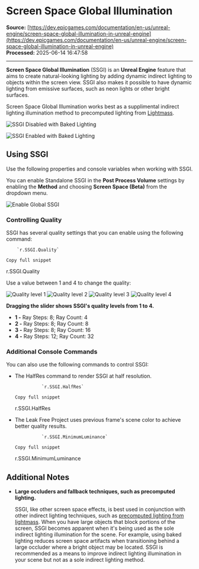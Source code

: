 # Screen Space Global Illumination

**Source:** [https://dev.epicgames.com/documentation/en-us/unreal-engine/screen-space-global-illumination-in-unreal-engine](https://dev.epicgames.com/documentation/en-us/unreal-engine/screen-space-global-illumination-in-unreal-engine)  
**Processed:** 2025-06-14 16:47:58

---

**Screen Space Global Illumination** (SSGI) is an **Unreal Engine** feature that aims to create natural-looking lighting by adding dynamic indirect lighting to objects within the screen view. SSGI also makes it possible to have dynamic lighting from emissive surfaces, such as neon lights or other bright surfaces.

Screen Space Global Illumination works best as a supplimental indirect lighting illumination method to precomputed lighting from [Lightmass](/documentation/en-us/unreal-engine/global-illumination-in-unreal-engine).

![SSGI Disabled with Baked Lighting](https://d1iv7db44yhgxn.cloudfront.net/documentation/images/d654c308-b491-47d4-87ab-1fa766eb5ebc/01-screen-space-disabled.png)

![SSGI Enabled with Baked Lighting](https://d1iv7db44yhgxn.cloudfront.net/documentation/images/39af55d7-5363-4376-8b38-edd9c5728fe5/02-screen-space-enabled.png)

## Using SSGI

Use the following properties and console variables when working with SSGI.

You can enable Standalone SSGI in the **Post Process Volume** settings by enabling the **Method** and choosing **Screen Space (Beta)** from the dropdown menu.

![Enable Global SSGI](https://d1iv7db44yhgxn.cloudfront.net/documentation/images/8fb7bb8a-e000-404d-b72c-a15a4fa49b64/03-screen-space-enable-ssgi.png)

### Controlling Quality

SSGI has several quality settings that you can enable using the following command:

```
	`r.SSGI.Quality`

Copy full snippet
```
r.SSGI.Quality

Use a value between 1 and 4 to change the quality:

   ![Quality level 1](https://d1iv7db44yhgxn.cloudfront.net/documentation/images/d1346d4a-02e0-453f-a5d8-5d37942d4769/04-screen-space-quality-1.png) ![Quality level 2](https://d1iv7db44yhgxn.cloudfront.net/documentation/images/40ba9dcc-a55a-4555-96c8-4e46f791a386/05-screen-space-quality-2.png) ![Quality level 3](https://d1iv7db44yhgxn.cloudfront.net/documentation/images/d5d4b18c-4e2c-4753-aeda-cf2e3f024a79/06-screen-space-quality-3.png) ![Quality level 4](https://d1iv7db44yhgxn.cloudfront.net/documentation/images/4d7c6ca1-b431-4b8d-a4c2-7bc74b7c3955/07-screen-space-quality-4.png)

**Dragging the slider shows SSGI's quality levels from 1 to 4.**

-   **1 -** Ray Steps: 8; Ray Count: 4
-   **2 -** Ray Steps: 8; Ray Count: 8
-   **3 -** Ray Steps: 8; Ray Count: 16
-   **4 -** Ray Steps: 12; Ray Count: 32

### Additional Console Commands

You can also use the following commands to control SSGI:

-   The HalfRes command to render SSGI at half resolution.
    
    ```
              `r.SSGI.HalfRes`
    		
    Copy full snippet
    ```
    r.SSGI.HalfRes
-   The Leak Free Project uses previous frame's scene color to achieve better quality results.
    
    ```
              `r.SSGI.MinimumLuminance`
    		
    Copy full snippet
    ```
    r.SSGI.MinimumLuminance

## Additional Notes

-   **Large occluders and fallback techniques, such as precomputed lighting.**
    
    SSGI, like other screen space effects, is best used in conjunction with other indirect lighting techniques, such as [precomputed lighting from lightmass](/documentation/en-us/unreal-engine/global-illumination-in-unreal-engine). When you have large objects that block portions of the screen, SSGI becomes apparent when it's being used as the sole indirect lighting illumination for the scene. For example, using baked lighting reduces screen space artifacts when transitioning behind a large occluder where a bright object may be located. SSGI is recommended as a means to improve indirect lighting illumination in your scene but not as a sole indirect lighting method.